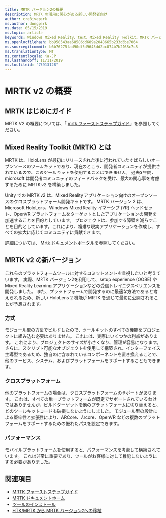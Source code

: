 ```yaml
---
title: MRTK バージョン2の概要
description: MRTK の活用に関心がある新しい開発者向け
author: cre8ivepark
ms.author: dongpark
ms.date: 05/15/2019
ms.topic: article
keywords: Windows Mixed Reality、test、Mixed Reality Toolkit、MRTK バージョン2、MRTK、tools、SDK、HoloLens、HoloLens 2
ms.openlocfilehash: bb958543aa68586dd689a2048665b233d6be7064
ms.sourcegitcommit: b6b76275fad90df6d9645dd2bc074b7b2168c7c8
ms.translationtype: MT
ms.contentlocale: ja-JP
ms.lasthandoff: 11/11/2019
ms.locfileid: "73913128"
---
```

# <a name="getting-started-with-mrtk-v2"></a>MRTK v2 の概要

## <a name="mrtk-getting-started-guide"></a>MRTK はじめにガイド
MRTK V2 の概要については、「 [mrtk ファーストステップガイド](https://microsoft.github.io/MixedRealityToolkit-Unity/Documentation/GettingStartedWithTheMRTK.html)」を参照してください。

## <a name="what-is-mixed-reality-toolkit-mrtk"></a>Mixed Reality Toolkit (MRTK) とは
MRTK は、HoloLens が最初にリリースされた後に行われていたすばらしいオープンソースのツールキットであり、現在のところ、開発者コミュニティが提供されているので、このツールキットを使用することはできません。 過去3年間、microsoft は開発者コミュニティのフィードバックを受け、最大の関心事を考慮するために MRTK v2 を構築しました。  

Unity での MRTK v2 は、Mixed Reality アプリケーション向けのオープンソースのクロスプラットフォーム開発キットです。  MRTK バージョン 2 は、Microsoft HoloLens、Windows Mixed Reality イマーシブ (VR) ヘッドセット、OpenVR プラットフォームをターゲットとしたアプリケーションの開発を加速することを目的としています。 プロジェクトは、参加する障壁を減らすことを目的としています。これにより、複雑な現実アプリケーションを作成し、すべての拡大に応じてコミュニティに貢献できます。 

詳細については、 [Mrtk ドキュメントポータル](https://microsoft.github.io/MixedRealityToolkit-Unity/README.html)を参照してください。

## <a name="new-with-mrtk-v2"></a>MRTK v2 の新バージョン
これらのプラットフォームツールに対するコミットメントを重視したいと考えています。  実際、MRTK バージョン2を利用して、setup experience (OOBE) や Mixed Reality Learning アプリケーションなどの受信トレイエクスペリエンスを開発しました。  また、プラットフォームで開発するのに最適な方法であると考えられるため、新しい HoloLens 2 機能が MRTK を通じて最初に公開されることが予想されます。 

### <a name="modular"></a>方式
モジュール型の方法でビルドしたので、ツールキットのすべての機能をプロジェクトに組み込む必要はありません。  これには、実際にいくつかの利点があります。  これにより、プロジェクトのサイズが小さくなり、管理が容易になります。  さらに、スクリプト可能なオブジェクトを使用して構築され、インターフェイス主導型であるため、独自のに含まれているコンポーネントを置き換えることで、他のサービス、システム、およびプラットフォームをサポートすることもできます。

### <a name="cross-platform"></a>クロスプラットフォーム
他のプラットフォームの場合は、クロスプラットフォームのサポートがあります。  これは、すべての単一プラットフォームが既定でサポートされているわけではありませんが、ビルドターゲットを他のプラットフォームに切り替えると、どのツールキットコードも破損しないようにしました。  モジュール型の設計による堅牢性と拡張性により、ARCore、Arcore、OpenVR などの複数のプラットフォームをサポートするための優れたパスを設定できます。

### <a name="performant"></a>パフォーマンス
モバイルプラットフォームを使用すると、パフォーマンスを考慮して構築されています。  これは非常に重要であり、ツールがお客様に対して機能しないようにする必要がありました。

## <a name="see-also"></a>関連項目
* [MRTK ファーストステップガイド](https://microsoft.github.io/MixedRealityToolkit-Unity/Documentation/GettingStartedWithTheMRTK.html)
* [MRTK ドキュメントホーム](https://microsoft.github.io/MixedRealityToolkit-Unity/README.html)
* [ツールのインストール](install-the-tools.md)
* [HTK/MRTK から MRTK バージョン2への移植](https://microsoft.github.io/MixedRealityToolkit-Unity/Documentation/HTKToMRTKPortingGuide.html)
